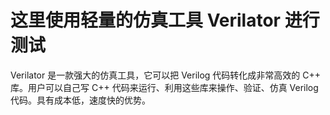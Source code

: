 # 这里使用轻量的仿真工具 Verilator 进行测试

Verilator 是一款强大的仿真工具，它可以把 Verilog 代码转化成非常高效的 C++ 库。用户可以自己写 C++ 代码来运行、利用这些库来操作、验证、仿真 Verilog 代码。具有成本低，速度快的优势。
